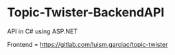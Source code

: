 # Topic-Twister-BackendAPI
API in C# using ASP.NET

Frontend = https://gitlab.com/luism.garciac/topic-twister

